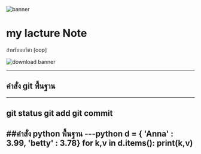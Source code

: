 ![banner](https://github.com/saraphon/saraphon.github.io/assets/159878806/8eb6c87b-aca9-4364-b13d-993fa9936039)

# my lacture Note

สำหรับบบวิชา [oop]

![download banner](https://github.com/saraphon/saraphon.github.io/assets/159878806/9694551c-b9a1-469a-9331-46d55e6a3ce1)

---
## คำสั่ง git พื้นฐาน
---
git status
git add
git commit
---

##คำสั่ง python พื้นฐาน
---python
d = { 'Anna' : 3.99, 'betty' : 3.78}
for k,v in d.items():
  print(k,v)
---
